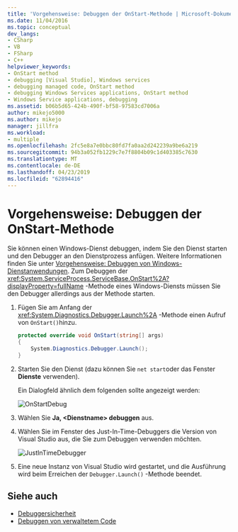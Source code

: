 ```yaml
---
title: 'Vorgehensweise: Debuggen der OnStart-Methode | Microsoft-Dokumentation'
ms.date: 11/04/2016
ms.topic: conceptual
dev_langs:
- CSharp
- VB
- FSharp
- C++
helpviewer_keywords:
- OnStart method
- debugging [Visual Studio], Windows services
- debugging managed code, OnStart method
- debugging Windows Services applications, OnStart method
- Windows Service applications, debugging
ms.assetid: b06b5d65-424b-490f-bf58-97583cd7006a
author: mikejo5000
ms.author: mikejo
manager: jillfra
ms.workload:
- multiple
ms.openlocfilehash: 2fc5e8a7e0bbc80fd7fa0aa2d242239a9be6a219
ms.sourcegitcommit: 94b3a052fb1229c7e7f8804b09c1d403385c7630
ms.translationtype: MT
ms.contentlocale: de-DE
ms.lasthandoff: 04/23/2019
ms.locfileid: "62894416"
---
```

# <a name="how-to-debug-the-onstart-method"></a>Vorgehensweise: Debuggen der OnStart-Methode
Sie können einen Windows-Dienst debuggen, indem Sie den Dienst starten und den Debugger an den Dienstprozess anfügen. Weitere Informationen finden Sie unter [Vorgehensweise: Debuggen von Windows-Dienstanwendungen](/dotnet/framework/windows-services/how-to-debug-windows-service-applications). Zum Debuggen der <xref:System.ServiceProcess.ServiceBase.OnStart%2A?displayProperty=fullName> -Methode eines Windows-Diensts müssen Sie den Debugger allerdings aus der Methode starten.

1. Fügen Sie am Anfang der <xref:System.Diagnostics.Debugger.Launch%2A> -Methode einen Aufruf von `OnStart()`hinzu.

    ```csharp
    protected override void OnStart(string[] args)
    {
        System.Diagnostics.Debugger.Launch();
    }
    ```

2. Starten Sie den Dienst (dazu können Sie `net start`oder das Fenster **Dienste** verwenden).

    Ein Dialogfeld ähnlich dem folgenden sollte angezeigt werden:

    ![OnStartDebug](../debugger/media/onstartdebug.png "OnStartDebug")

3. Wählen Sie **Ja, \<Dienstname> debuggen** aus.

4. Wählen Sie im Fenster des Just-In-Time-Debuggers die Version von Visual Studio aus, die Sie zum Debuggen verwenden möchten.

    ![JustInTimeDebugger](../debugger/media/justintimedebugger.png "JustInTimeDebugger")

5. Eine neue Instanz von Visual Studio wird gestartet, und die Ausführung wird beim Erreichen der `Debugger.Launch()` -Methode beendet.

## <a name="see-also"></a>Siehe auch
- [Debuggersicherheit](../debugger/debugger-security.md)
- [Debuggen von verwaltetem Code](../debugger/debugging-managed-code.md)
